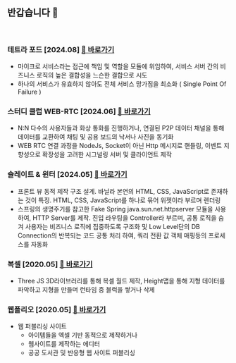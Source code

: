## 반갑습니다 👋

<br>

### 테트라 포드 [2024.08] [🔗 바로가기](https://github.com/gtypeid/tetrapod)
- 마이크로 서비스라는 접근에 책임 및 역할을 모듈에 위임하여,
서비스 서버 간의 비즈니스 로직의 높은 결합성을 느슨한 결합으로 시도
- 하나의 서비스가 유효하지 않아도 전체 서비스 망가짐을 최소화 ( Single Point Of Failure )

### 스터디 클럽 WEB-RTC [2024.06] [🔗 바로가기](https://github.com/gtypeid/study-club-webrtc)
- N:N 다수의 사용자들과 화상 통화를 진행하거나, 연결된 P2P 데이터 채널을 통해 데이터를 교환하여 채팅 및 공용 보드의 낙서나 사진을 동기화
- WEB RTC 연결 과정을 NodeJs, Socket이 아닌 Http 메시지로 핸들링, 이벤트 지향성으로 확장성을 고려한 시그널링 서버 및 클라이언트 제작

### 슬레이트 & 윈터 [2024.05] [🔗 바로가기](https://github.com/gtypeid/slate-winter)
- 프론트 뷰 동적 제작 구조 설계. 바닐라 본연의 HTML, CSS, JavaScript로 존재하는 것이 특징. HTML, CSS, JavaScript를 하나로 묶어 위젯이라 부르며 렌더링
- 스프링의 생명주기를 참고한 Fake Spring java.sun.net.httpserver 모듈을 사용하여, HTTP Server를 제작.
진입 라우팅을 Controller라 부르며, 공통 로직을 숨겨 사용자는 비즈니스 로직에 집중하도록 구조화 및 Low Level단의 DB Connection의 반복되는 코드 공통 처리 하여, 쿼리 전환 값 객체 매핑등의 프로세스를 자동화

### 복셀 [2020.05] [🔗 바로가기](https://github.com/gtypeid/voxel)
- Three JS 3D라이브러리를 통해 복셀 월드 제작, Height맵을 통해 지형 데이터를 파악하고 지형을 만들며 런타임 중 블럭을 쌓거나 삭제

### 웹폴리오 [2020.05] [🔗 바로가기](https://github.com/gtypeid/webfolio)
- 웹 퍼블리싱 사이트
  - 아이템들을 엑셀 기반 동적으로 제작하거나
  - 웹사이트를 제작하는 에디터
  - 공공 도서관 및 반응형 웹 사이트 퍼블리싱

